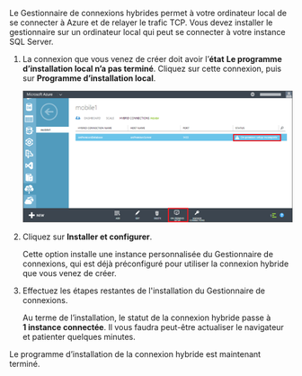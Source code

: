 
Le Gestionnaire de connexions hybrides permet à votre ordinateur local de se connecter à Azure et de relayer le trafic TCP. Vous devez installer le gestionnaire sur un ordinateur local qui peut se connecter à votre instance SQL Server.

1. La connexion que vous venez de créer doit avoir l’**état** **Le programme d’installation local n’a pas terminé**. Cliquez sur cette connexion, puis sur **Programme d’installation local**.

	![On-Premises Setup](./media/hybrid-connections-install-connection-manager/5-1.png)

2. Cliquez sur **Installer et configurer**.

	Cette option installe une instance personnalisée du Gestionnaire de connexions, qui est déjà préconfiguré pour utiliser la connexion hybride que vous venez de créer.

3. Effectuez les étapes restantes de l'installation du Gestionnaire de connexions.

	Au terme de l’installation, le statut de la connexion hybride passe à **1 instance connectée**. Il vous faudra peut-être actualiser le navigateur et patienter quelques minutes.

Le programme d’installation de la connexion hybride est maintenant terminé.

<!---HONumber=July15_HO4-->
